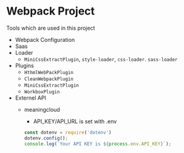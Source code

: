 # Webpack Project

Tools which are used in this project

- Webpack Configuration
- Saas
- Loader
    - `MiniCssExtractPlugin`, `style-loader`, `css-loader`. `sass-loader`
- Plugins
    - `HthmlWebPackPlugin`
    - `CleanWebpackPlugin`
    - `MiniCssExtractPlugin`
    - `WorkboxPlugin`
- Externel API
    - meaningcloud
        - API_KEY/API_URL is set with .env

        ```jsx
        const dotenv = require('dotenv')
        dotenv.config();
        console.log(`Your API KEY is ${process.env.API_KEY}`);
        ```